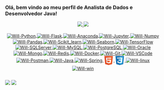 
### Olá, bem vindo ao meu perfil de Analista de Dados e Desenvolvedor Java!

<div style="display: inline_block" align="center">
  <a href="https://github.com/thaleswillreis">
  <img height="145" src="https://github-readme-stats-sigma-five.vercel.app/api?username=thaleswillreis&hide=prs,issues,contribs&show_icons=true&theme=merko&include_all_commits=true&count_private=true"/>
  <img height="145" src="https://github-readme-stats-sigma-five.vercel.app/api/top-langs/?username=thaleswillreis&layout=compact&langs_count=7&theme=merko"/>
</div>
<div style="display: inline_block" align="center"><br>
  <img align="center" alt="Will-Python" height="30" width="32" title="Python" src="https://cdn.jsdelivr.net/gh/devicons/devicon/icons/python/python-original.svg" />
  <img align="center" alt="Will-Flask" height="30" width="32" title="Flask" src="https://www.vectorlogo.zone/logos/pocoo_flask/pocoo_flask-icon.svg" />
  <img align="center" alt="Will-Anaconda" height="30" width="32" title="Anaconda" src="https://cdn.jsdelivr.net/gh/devicons/devicon/icons/anaconda/anaconda-original.svg" />
  <img align="center" alt="Will-Jupyter" height="30" width="32" title="Jupyter" src="https://cdn.jsdelivr.net/gh/devicons/devicon/icons/jupyter/jupyter-original-wordmark.svg" />
  <img align="center" alt="Will-Numpy" height="30" width="32" title="Numpy" src="https://cdn.jsdelivr.net/gh/devicons/devicon/icons/numpy/numpy-original.svg" />
  <img align="center" alt="Will-Pandas" height="30" width="32" title="Pandas" src="https://cdn.jsdelivr.net/gh/devicons/devicon/icons/pandas/pandas-original.svg" />
  <img align="center" alt="Will-Scikit_learn" height="30" width="32" title="Scikit learn" src="https://upload.wikimedia.org/wikipedia/commons/0/05/Scikit_learn_logo_small.svg" alt="scikit_learn" width="40" height="40"/>
  <img align="center" alt="Will-Seaborn" height="30" width="32" title="Seaborn" src="https://seaborn.pydata.org/_images/logo-mark-lightbg.svg" alt="seaborn" width="40" height="40"/>
  <img align="center" alt="Will-TensorFlow" height="30" width="32" title="TensorFlow" src="https://cdn.jsdelivr.net/gh/devicons/devicon/icons/tensorflow/tensorflow-original.svg" />
  <img align="center" alt="Will-SQLServer" height="30" width="32" title="SQL Server" src="https://www.svgrepo.com/show/303229/microsoft-sql-server-logo.svg" />
  <img align="center" alt="Will-MySQL" height="30" width="32" title="MySQL" src="https://cdn.jsdelivr.net/gh/devicons/devicon/icons/mysql/mysql-original.svg" />
  <img align="center" alt="Will-PostgreSQL" height="30" width="32" title="PostgreSQL" src="https://cdn.jsdelivr.net/gh/devicons/devicon/icons/postgresql/postgresql-original.svg" />
  <img align="center" alt="Will-Oracle" height="30" width="32" title="Oracle" src="https://cdn.jsdelivr.net/gh/devicons/devicon/icons/oracle/oracle-original.svg" />
  <img align="center" alt="Will-Mongo" height="30" width="32" title="MongoDB" src="https://cdn.jsdelivr.net/gh/devicons/devicon/icons/mongodb/mongodb-original-wordmark.svg" />
  <img align="center" alt="Will-Redis" height="30" width="32" title="Redis" src="https://cdn.jsdelivr.net/gh/devicons/devicon/icons/redis/redis-original.svg" />
  <img align="center" alt="Will-Docker" height="30" width="32" title="Docker" src="https://cdn.jsdelivr.net/gh/devicons/devicon/icons/docker/docker-original-wordmark.svg" />
  <img align="center" alt="Will-Git" height="30" width="32" title="Git" src="https://cdn.jsdelivr.net/gh/devicons/devicon/icons/git/git-original.svg" />
  <img align="center" alt="Will-VSCode" height="30" width="32" title="VSCode" src="https://cdn.jsdelivr.net/gh/devicons/devicon/icons/vscode/vscode-original.svg" />
  <img align="center" alt="Will-Postman" height="30" width="32" title="Postman" src="https://www.vectorlogo.zone/logos/getpostman/getpostman-icon.svg" />
  <img align="center" alt="Will-Java" height="30" width="32" title="Java" src="https://cdn.jsdelivr.net/gh/devicons/devicon/icons/java/java-original.svg" />
  <img align="center" alt="Will-Spring" height="30" width="32" title="Spring Boot" src="https://cdn.jsdelivr.net/gh/devicons/devicon/icons/spring/spring-original.svg" />
  <img align="center" alt="Will-HTML" height="30" width="32" title="HTML" src="https://raw.githubusercontent.com/devicons/devicon/master/icons/html5/html5-original.svg" />
  <img align="center" alt="Will-CSS" height="30" width="32" title="CSS" src="https://raw.githubusercontent.com/devicons/devicon/master/icons/css3/css3-original.svg" />
  <img align="center" alt="Will-linux" height="30" width="32" title="Linux" src="https://cdn.jsdelivr.net/gh/devicons/devicon/icons/linux/linux-original.svg" />
  <img align="center" alt="Will-win" height="30" width="32" title="Windows" src="https://cdn.jsdelivr.net/gh/devicons/devicon/icons/windows8/windows8-original.svg" />
</div>
  
  ##
 
<div> 
  <a href="https://www.linkedin.com/in/thaleswill" target="_blank"><img src="https://img.shields.io/badge/-LinkedIn-%230077B5?style=for-the-badge&logo=linkedin&logoColor=white" target="_blank"></a>
  <a href = "mailto:thaleswillreis@gmail.com"><img src="https://img.shields.io/badge/-Gmail-%23333?style=for-the-badge&logo=gmail&logoColor=white" target="_blank"></a>
 
 
</div>
